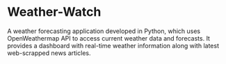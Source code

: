 # Weather-Watch
A weather forecasting application developed in Python, which uses OpenWeathermap API to access current weather data and forecasts. It provides a dashboard with real-time weather information along with latest web-scrapped news articles.
